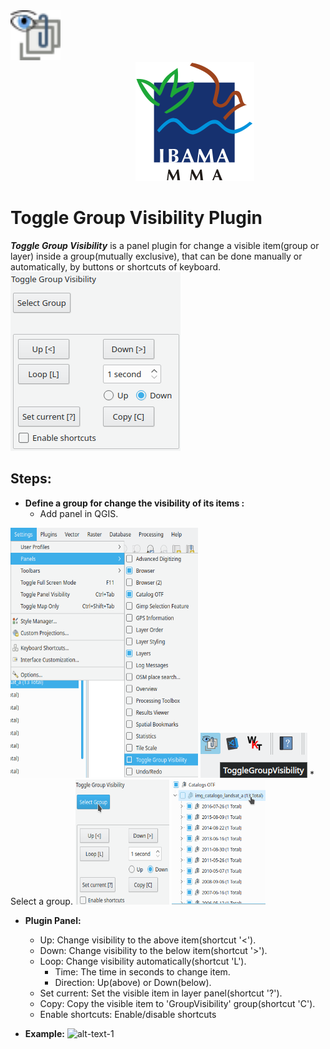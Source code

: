 <img src="togglegroupvisibility.svg" width="80" height="80"/>
<img src="doc/ibama.svg" hspace="200"/>

# Toggle Group Visibility Plugin  

***Toggle Group Visibility*** is a panel plugin for change a visible item(group or layer) inside a group(mutually exclusive), that can be done manually or automatically, by buttons or shortcuts of keyboard.  
![alt-text-1](doc/panel.png "Panel")  

## Steps: ##  

* **Define a group for change the visibility of its items :**  
  * Add panel in QGIS.  
<img src="doc/add_panel_menu.png" width="300" height="400"/>
<img src="doc/add_panel_icon.png"/>
  * Select a group.  
<img src="doc/select_group_panel.png" width="150" height="200"/>
<img src="doc/select_group_layer_panel.png" width="150" height="200"/>

* **Plugin Panel:**  
  * Up: Change visibility to the above item(shortcut '<').
  * Down: Change visibility to the below item(shortcut '>').
  * Loop: Change visibility automatically(shortcut 'L').
    * Time: The time in seconds to change item.
    * Direction: Up(above) or Down(below).
  * Set current: Set the visible item in layer panel(shortcut '?').
  * Copy: Copy the visible item to 'GroupVisibility' group(shortcut 'C').
  * Enable shortcuts: Enable/disable shortcuts

* **Example:**
![alt-text-1](doc/togglegroup.gif "Example")
